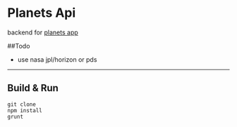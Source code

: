 # Planets Api

backend for [planets app](https://solar-system-planets.herokuapp.com)

##Todo
 - use nasa jpl/horizon or pds
 
---

## Build & Run
    git clone
    npm install
    grunt
